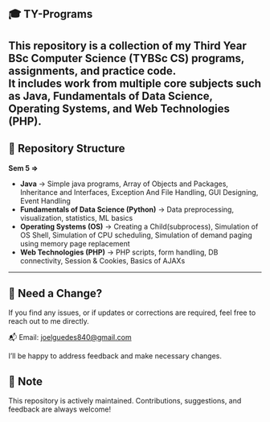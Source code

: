 🎓 TY-Programs
-------------------------------------------------
This repository is a collection of my **Third Year BSc Computer Science (TYBSc CS)** programs, assignments, and practice code.  
It includes work from multiple core subjects such as **Java, Fundamentals of Data Science, Operating Systems, and Web Technologies (PHP).**
-------------------------------------------------
## 📂 Repository Structure
**Sem 5 =>**
- **Java** → Simple java programs, Array of Objects and Packages, Inheritance and Interfaces, Exception And File Handling, GUI Designing, Event Handling
- **Fundamentals of Data Science (Python)** → Data preprocessing, visualization, statistics, ML basics
- **Operating Systems (OS)** → Creating a Child(subprocess), Simulation of OS Shell, Simulation of CPU scheduling, Simulation of demand paging using memory page replacement
- **Web Technologies (PHP)** → PHP scripts, form handling, DB connectivity, Session & Cookies, Basics of AJAXs

-------------------------------------------------
📩 Need a Change?
-------------------------------------------------
If you find any issues, or if updates or corrections are required, feel free to reach out to me directly.

📬 Email: joelguedes840@gmail.com

I’ll be happy to address feedback and make necessary changes.

📌 Note
-------------------------------------------------
This repository is actively maintained. Contributions, suggestions, and feedback are always welcome!
